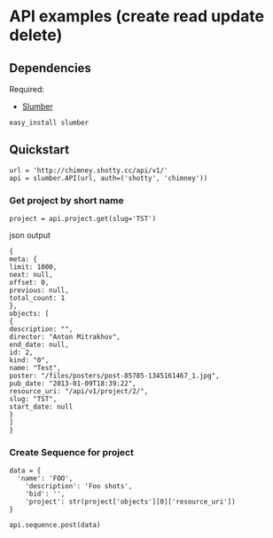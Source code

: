 # API examples (create read update delete)


## Dependencies
Required:
* [Slumber](https://github.com/dstufft/slumber)

````
easy_install slumber
````

## Quickstart

````
url = 'http://chimney.shotty.cc/api/v1/'
api = slumber.API(url, auth=('shotty', 'chimney'))
````

### Get project by short name
````
project = api.project.get(slug='TST')
````
json output
````
{
meta: {
limit: 1000,
next: null,
offset: 0,
previous: null,
total_count: 1
},
objects: [
{
description: "",
director: "Anton Mitrakhov",
end_date: null,
id: 2,
kind: "0",
name: "Test",
poster: "/files/posters/post-85785-1345161467_1.jpg",
pub_date: "2013-01-09T18:39:22",
resource_uri: "/api/v1/project/2/",
slug: "TST",
start_date: null
}
]
}
````



### Create Sequence for project
````
data = {
  'name': 'FOO',
	'description': 'Foo shots',
	'bid': '',
	'project': str(project['objects'][0]['resource_uri'])
}

api.sequence.post(data)

````
